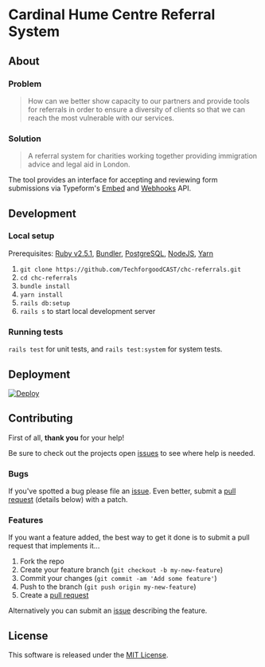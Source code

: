# Cardinal Hume Centre Referral System

## About

### Problem

>How can we better show capacity to our partners and provide tools for referrals in order to ensure a diversity of clients so that we can reach the most vulnerable with our services.

### Solution

>A referral system for charities working together providing immigration advice and legal aid in London.

The tool provides an interface for accepting and reviewing form submissions via Typeform's [Embed](https://developer.typeform.com/embed/) and [Webhooks](https://developer.typeform.com/webhooks/) API.

## Development

### Local setup

Prerequisites: [Ruby v2.5.1](https://www.ruby-lang.org), [Bundler](https://bundler.io/), [PostgreSQL](https://www.postgresql.org/), [NodeJS](https://nodejs.org/), [Yarn](https://yarnpkg.com/)

1. `git clone https://github.com/TechforgoodCAST/chc-referrals.git`
2. `cd chc-referrals`
3. `bundle install`
4. `yarn install`
5. `rails db:setup`
6. `rails s` to start local development server

### Running tests

`rails test` for unit tests, and `rails test:system` for system tests.

## Deployment

[![Deploy](https://www.herokucdn.com/deploy/button.svg)](https://heroku.com/deploy?template=https://github.com/TechforgoodCAST/chc-referrals)

## Contributing

First of all, **thank you** for your help!

Be sure to check out the projects open [issues](https://github.com/TechforgoodCAST/chc-referrals/issues) to see where help is needed.

### Bugs

If you've spotted a bug please file an [issue](https://github.com/TechforgoodCAST/chc-referrals/issues). Even better, submit a [pull request](https://github.com/TechforgoodCAST/chc-referrals/pulls) (details below) with a patch.

### Features

If you want a feature added, the best way to get it done is to submit a pull request that implements it...

1. Fork the repo
2. Create your feature branch (`git checkout -b my-new-feature`)
3. Commit your changes (`git commit -am 'Add some feature'`)
4. Push to the branch (`git push origin my-new-feature`)
5. Create a [pull request](https://github.com/TechforgoodCAST/chc-referrals/pulls)

Alternatively you can submit an [issue](https://github.com/TechforgoodCAST/chc-referrals/issues) describing the feature.

## License

This software is released under the [MIT License](https://opensource.org/licenses/MIT).
